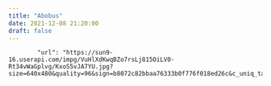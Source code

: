 ```yaml
---
title: "Abobus"
date: 2021-12-08 21:20:00
draft: false
---
```


            "url": "https://sun9-16.userapi.com/impg/VuHlXdKwqBZo7rsLj815OiLV0-Rt34vWaGplvg/KxoS5vJA7YU.jpg?size=640x480&quality=96&sign=b8072c82bbaa76333b0f776f018ed26c&c_uniq_tag=NmdEcdEBQzxYDVcguP_4IKURrC4sYJU9sWRWZASd4u8&type=album",
